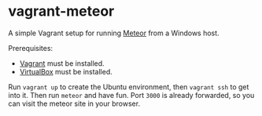 # vagrant-meteor

A simple Vagrant setup for running [Meteor](https://www.meteor.com/) from a Windows host.

Prerequisites:

* [Vagrant](https://www.vagrantup.com/downloads.html) must be installed.
* [VirtualBox](https://www.virtualbox.org/wiki/Downloads) must be installed.

Run `vagrant up` to create the Ubuntu environment, then `vagrant ssh` to get into it.
Then run `meteor` and have fun.
Port `3000` is already forwarded, so you can visit the meteor site in your browser.
